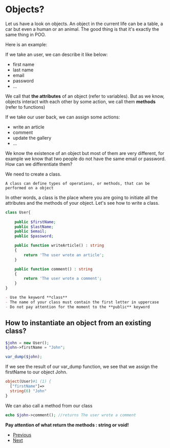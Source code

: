 # Objects?

Let us have a look on objects. An object in the current life can be a table, a car but even a human or an animal. The good thing is that it's exactly the same thing in POO. 

Here is an example:

If we take an user, we can describe it like below: 

- first name
- last name
- email
- password 
- ...

We call that **the attributes** of an object (refer to variables). But as we know, objects interact with each other by some action, we call them **methods** (refer to functions)

If we take our user back, we can assign some actions:

- write an article
- comment 
- update the gallery
- ...

We know the existence of an object but most of them are very different, for example we know that two people do not have the same email or password.
How can we differentiate them? 

We need to create a class.

```A class can define types of operations, or methods, that can be performed on a object```

In other words, a class is the place where you are going to initiate all the attributes and the methods of your object. Let's see how to write a class.

```php
class User{
    
    public $firstName;
    public $lastName;
    public $email;
    public $password;

    public function writeArticle() : string
    {
        return 'The user wrote an article';
    }

    public function comment() : string
    {
        return 'The user wrote a comment';
    }
}
```

```markdown
- Use the keyword **class** 
- The name of your class must contain the first letter in uppercase
- Do not pay attention for the moment to the **public** keyword
```

## How to instantiate an object from an existing class? 

```php
$john = new User();
$john->firstName = "John";

var_dump($john);

```

If we see the result of our var_dump function, we see that we assign the firstName to our object John.

```php
object(User)#1 (1) {
  ["firstName"]=>
  string(6) "John"
}

```

We can also call a method from our class

```php
echo $john->comment(); //returns The user wrote a comment
```

**Pay attention of what return the methods : string or void!**

- [Previous](../README.md)
- [Next](../02.construct/readme.md)

